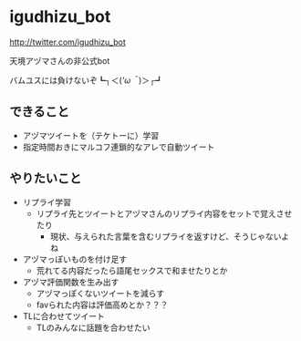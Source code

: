 # igudhizu_bot

http://twitter.com/igudhizu_bot

天境アヅマさんの非公式bot

バムユスには負けないぞ┗┐＜(*'ω＾*)＞┌┛

## できること
- アヅマツイートを（テケトーに）学習
- 指定時間おきにマルコフ連鎖的なアレで自動ツイート

## やりたいこと
- リプライ学習
    - リプライ先とツイートとアヅマさんのリプライ内容をセットで覚えさせたり
        - 現状、与えられた言葉を含むリプライを返すけど、そうじゃないよね
- アヅマっぽいものを付け足す
    - 荒れてる内容だったら語尾セックスで和ませたりとか
- アヅマ評価関数を生み出す
    - アヅマっぽくないツイートを減らす
    - favられた内容は評価高めとか？？？
- TLに合わせてツイート
    - TLのみんなに話題を合わせたい

